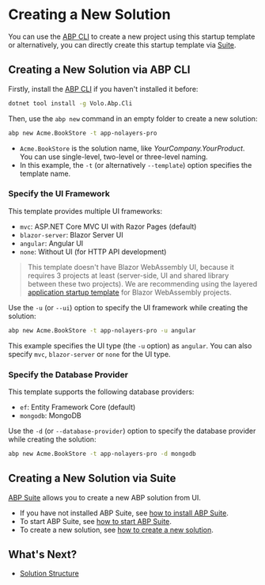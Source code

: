 # Creating a New Solution

You can use the [ABP CLI](https://docs.abp.io/en/abp/latest/CLI) to create a new project using this startup template or alternatively, you can directly create this startup template via [Suite](../../abp-suite/index.md). 

## Creating a New Solution via ABP CLI

Firstly, install the [ABP CLI](https://docs.abp.io/en/abp/latest/CLI) if you haven't installed it before:

```bash
dotnet tool install -g Volo.Abp.Cli
```

Then, use the `abp new` command in an empty folder to create a new solution:

```bash
abp new Acme.BookStore -t app-nolayers-pro
```

* `Acme.BookStore` is the solution name, like *YourCompany.YourProduct*. You can use single-level, two-level or three-level naming.
* In this example, the `-t` (or alternatively `--template`) option specifies the template name.

### Specify the UI Framework

This template provides multiple UI frameworks:

* `mvc`: ASP.NET Core MVC UI with Razor Pages (default)
* `blazor-server`: Blazor Server UI
* `angular`: Angular UI
* `none`: Without UI (for HTTP API development)

> This template doesn't have Blazor WebAssembly UI, because it requires 3 projects at least (server-side, UI and shared library between these two projects). We are recommending using the layered [application startup template](../application/index.md) for Blazor WebAssembly projects.

Use the `-u` (or `--ui`) option to specify the UI framework while creating the solution:

```bash
abp new Acme.BookStore -t app-nolayers-pro -u angular
```

This example specifies the UI type (the `-u` option) as `angular`. You can also specify `mvc`, `blazor-server` or `none` for the UI type.

### Specify the Database Provider

This template supports the following database providers:

* `ef`: Entity Framework Core (default)
* `mongodb`: MongoDB

Use the `-d` (or `--database-provider`) option to specify the database provider while creating the solution:

```bash
abp new Acme.BookStore -t app-nolayers-pro -d mongodb
```

## Creating a New Solution via Suite

[ABP Suite](../../abp-suite/index.md) allows you to create a new ABP solution from UI.

* If you have not installed ABP Suite, see [how to install ABP Suite](../../abp-suite/how-to-install.md).
* To start ABP Suite, see [how to start ABP Suite](../../abp-suite/how-to-start.md).
* To create a new solution, see [how to create a new solution](../../abp-suite/create-solution.md).

## What's Next?

* [Solution Structure](./solution-structure.md)